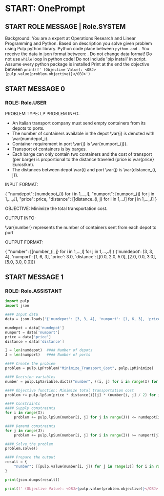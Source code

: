 # START: OnePrompt 
## START ROLE MESSAGE | Role.SYSTEM 
Background: You are a expert at Operations Research and Linear Programming and Python. Based on description you solve given problem using Pulp python library. Python code place between ```python and ```. You receive the data in json format between: <DATA></DATA>. Do not change data format! Do not use `while` loop in python code! Do not include 'pip install' in script. Assume every python package is installed Print at the end the objective between <OBJ></OBJ> `print(f' (Objective Value): <OBJ>{pulp.value(problem.objective)}</OBJ>')`  
## START MESSAGE 0 
### ROLE: Role.USER
<DESCRIPTION>
PROBLEM TYPE: LP
PROBLEM INFO:

- An Italian transport company must send empty containers from its depots to ports. 
- The number of containers available in the depot \var{i} is denoted with \var{numdepot_i}. 
- Container requirement in port \var{j} is \var{numport_{j}}. 
- Transport of containers is by barges. 
- Each barge can only contain two containers and the cost of transport (per barge) is proportional to the distance traveled (price is \var{price} Euros/km).
- The distances between depot \var{i} and port \var{j} is \var{distance_{i, j}}.

INPUT FORMAT:

{
	"numdepot": [numdepot_{i} for i in 1,...,I],
	"numport": [numport_{j} for j in 1,...,J],
	"price": price,
	"distance": [[distance_{i, j} for i in 1,...I] for j in 1,...,J]
}


OBJECTIVE: Minimize the total transportation cost.

OUTPUT INFO:

\var{number} represents the number of containers sent from each depot to port

OUTPUT FORMAT:

{
	"number": [[number_{i, j} for i in 1,...,I] for j in 1,...,J]
}
</DESCRIPTION>
<DATA>
{'numdepot': [3, 3, 4], 'numport': [1, 6, 3], 'price': 3.0, 'distance': [[0.0, 2.0, 5.0], [2.0, 0.0, 3.0], [5.0, 3.0, 0.0]]}</DATA>


## START MESSAGE 1 
### ROLE: Role.ASSISTANT
```python
import pulp
import json

#### Input data
data = json.loads("{'numdepot': [3, 3, 4], 'numport': [1, 6, 3], 'price': 3.0, 'distance': [[0.0, 2.0, 5.0], [2.0, 0.0, 3.0], [5.0, 3.0, 0.0]]}")

numdepot = data['numdepot']
numport = data['numport']
price = data['price']
distance = data['distance']

I = len(numdepot)  #### Number of depots
J = len(numport)   #### Number of ports

#### Create the problem
problem = pulp.LpProblem("Minimize_Transport_Cost", pulp.LpMinimize)

#### Decision variables
number = pulp.LpVariable.dicts("number", ((i, j) for i in range(I) for j in range(J)), lowBound=0, cat='Integer')

#### Objective function: Minimize total transportation cost
problem += pulp.lpSum(price * distance[i][j] * (number[i, j] / 2) for i in range(I) for j in range(J)), "Total_Transport_Cost"

#### Constraints
#### Supply constraints
for i in range(I):
    problem += pulp.lpSum(number[i, j] for j in range(J)) <= numdepot[i], f"Supply_Constraint_Depot_{i}"

#### Demand constraints
for j in range(J):
    problem += pulp.lpSum(number[i, j] for i in range(I)) >= numport[j], f"Demand_Constraint_Port_{j}"

#### Solve the problem
problem.solve()

#### Prepare the output
result = {
    "number": [[pulp.value(number[i, j]) for j in range(J)] for i in range(I)]
}

print(json.dumps(result))

print(f' (Objective Value): <OBJ>{pulp.value(problem.objective)}</OBJ>')
```

